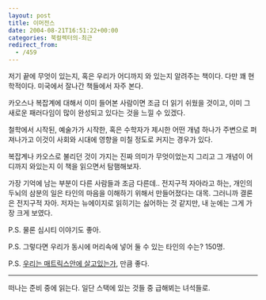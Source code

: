 ```yaml
---
layout: post
title: 이머전스
date: 2004-08-21T16:51:22+00:00
categories: 북컬렉터의-최근
redirect_from:
  - /459
---
```


저기 끝에 무엇이 있는지, 혹은 우리가 어디까지 와 있는지 알려주는 책이다. 다만 꽤 현학적이다. 미국에서 잘나간 책들에서 자주 본다.

카오스나 복잡계에 대해서 이미 들어본 사람이면 조금 더 읽기 쉬웠을 것이고, 이미 그 새로운 패러다임이 많이 완성되고 있다는 것을 느낄 수 있겠다.

철학에서 시작된, 예술가가 시작한, 혹은 수학자가 제시한 어떤 개념 하나가 주변으로 퍼져나가고 이것이 사회와 시대에 영향을 미칠 정도로 커지는 경우가 있다.

복잡계나 카오스로 불리던 것이 가지는 진짜 의미가 무엇이었는지 그리고 그 개념이 어디까지 와있는지 이 책을 읽으면서 탐햄해보자.

가장 기억에 남는 부분이 다른 사람들과 조금 다른데.. 전지구적 자아라고 하는, 개인의 두뇌의 삼분의 일은 타인의 마음을 이해하기 위해서 만들어졌다는 대목. 그러니까 결론은 전지구적 자아. 저자는 뉴에이지로 읽히기는 싫어하는 것 같지만, 내 눈에는 그게 가장 크게 보였다.

P.S. 물론 심시티 이야기도 좋아.

P.S. 그렇다면 우리가 동시에 머리속에 넣어 둘 수 있는 타인의 수는? 150명.

P.S. <a href="http://jinto.pe.kr/203"> 우리는 매트릭스안에 살고있는가</a>, 만큼 좋다.

---

떠나는 준비 중에 읽는다. 일단 스택에 있는 것들 중 급해뵈는 녀석들로.
<div id=comments>
</div>
